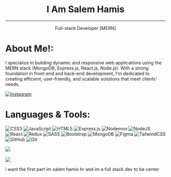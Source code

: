  <!--# I Am Salem Hamis-->
<!--<hr />-->
<!--Full-stack Developer [MERN]-->

<h1 style="text-align: center;">I Am Salem Hamis</h1>
<hr />
<p style="text-align: center;">Full-stack Developer [MERN]</p>

 # About Me!:
I specialize in building dynamic and responsive web applications using the MERN stack (MongoDB, Express.js, React.js, Node.js). With a strong foundation in front-end and back-end development, I'm dedicated to creating efficient, user-friendly, and scalable solutions that meet clients' needs.


 [![Instagram](https://img.shields.io/badge/Instagram-%23E4405F.svg?logo=Instagram&logoColor=white)](https://instagram.com/@salem.hamis) 

# Languages & Tools:
![CSS3](https://img.shields.io/badge/css3-%231572B6.svg?style=for-the-badge&logo=css3&logoColor=white) ![JavaScript](https://img.shields.io/badge/javascript-%23323330.svg?style=for-the-badge&logo=javascript&logoColor=%23F7DF1E) ![HTML5](https://img.shields.io/badge/html5-%23E34F26.svg?style=for-the-badge&logo=html5&logoColor=white) ![Express.js](https://img.shields.io/badge/express.js-%23404d59.svg?style=for-the-badge&logo=express&logoColor=%2361DAFB) ![Nodemon](https://img.shields.io/badge/NODEMON-%23323330.svg?style=for-the-badge&logo=nodemon&logoColor=%BBDEAD) ![NodeJS](https://img.shields.io/badge/node.js-6DA55F?style=for-the-badge&logo=node.js&logoColor=white) ![React](https://img.shields.io/badge/react-%2320232a.svg?style=for-the-badge&logo=react&logoColor=%2361DAFB) ![Redux](https://img.shields.io/badge/redux-%23593d88.svg?style=for-the-badge&logo=redux&logoColor=white) ![SASS](https://img.shields.io/badge/SASS-hotpink.svg?style=for-the-badge&logo=SASS&logoColor=white) ![Bootstrap](https://img.shields.io/badge/bootstrap-%238511FA.svg?style=for-the-badge&logo=bootstrap&logoColor=white) ![MongoDB](https://img.shields.io/badge/MongoDB-%234ea94b.svg?style=for-the-badge&logo=mongodb&logoColor=white) ![Figma](https://img.shields.io/badge/figma-%23F24E1E.svg?style=for-the-badge&logo=figma&logoColor=white) ![TailwindCSS](https://img.shields.io/badge/tailwindcss-%2338B2AC.svg?style=for-the-badge&logo=tailwind-css&logoColor=white) ![GitHub](https://img.shields.io/badge/github-%23121011.svg?style=for-the-badge&logo=github&logoColor=white) ![Git](https://img.shields.io/badge/git-%23F05033.svg?style=for-the-badge&logo=git&logoColor=white)

<!-- ![](https://github-readme-stats.vercel.app/api?username=salemhe&theme=holi&hide_border=false&include_all_commits=true&count_private=false) -->
![](https://github-readme-stats.vercel.app/api/top-langs/?username=salemhe&theme=holi&hide_border=false&include_all_commits=true&count_private=false&layout=compact) <br /> <br />
![](https://github-readme-streak-stats.herokuapp.com/?user=salemhe&theme=holi&hide_border=false)



<!-- ![](https://github-contributor-stats.vercel.app/api?username=salemhe&limit=5&theme=dark&combine_all_yearly_contributions=true) -- >

---
[![](https://visitcount.itsvg.in/api?id=salemhe&icon=1&color=0)](https://visitcount.itsvg.in)

<!-- Proudly created with GPRM ( https://gprm.itsvg.in ) -->


i want the first part im salem hamis hr and im a full stack dev to be center

